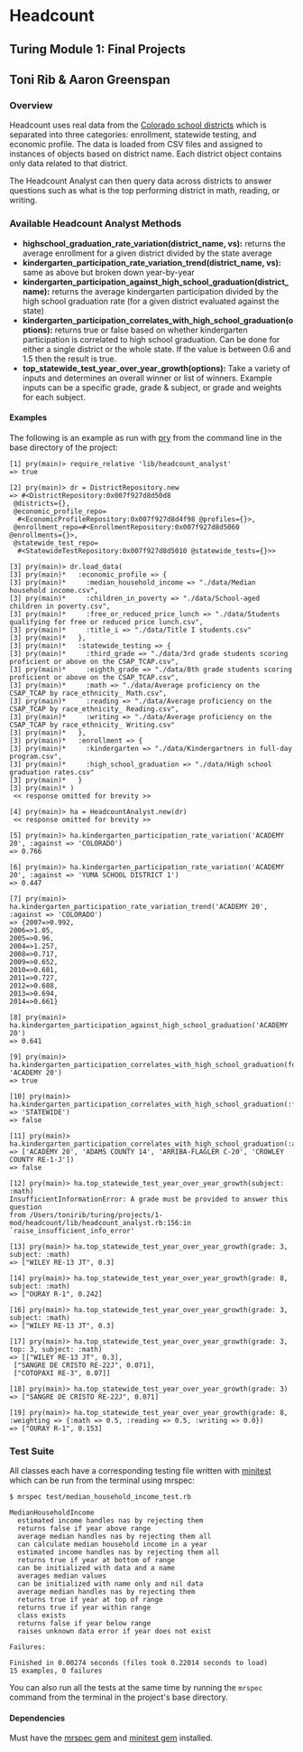 # Headcount
## Turing Module 1: Final Projects
## Toni Rib & Aaron Greenspan

### Overview

Headcount uses real data from the [Colorado school districts](http://datacenter.kidscount.org/data#CO) which is separated into three categories: enrollment, statewide testing, and economic profile. The data is loaded from CSV files and assigned to instances of objects based on district name. Each district object contains only data related to that district.

The Headcount Analyst can then query data across districts to answer questions such as what is the top performing district in math, reading, or writing.

### Available Headcount Analyst Methods

* __highschool_graduation_rate_variation(district_name, vs):__ returns the average enrollment for a given district divided by the state average
* __kindergarten_participation_rate_variation_trend(district_name, vs):__ same as above but broken down year-by-year
* __kindergarten_participation_against_high_school_graduation(district_name):__ returns the average kindergarten participation divided by the high school graduation rate (for a given district evaluated against the state)
* __kindergarten_participation_correlates_with_high_school_graduation(options):__ returns true or false based on whether kindergarten participation is correlated to high school graduation. Can be done for either a single district or the whole state. If the value is between 0.6 and 1.5 then the result is true.
* __top_statewide_test_year_over_year_growth(options):__ Take a variety of inputs and determines an overall winner or list of winners. Example inputs can be a specific grade, grade & subject, or grade and weights for each subject.

#### Examples

The following is an example as run with [pry](https://github.com/pry/pry) from the command line in the base directory of the project:

```
[1] pry(main)> require_relative 'lib/headcount_analyst'
=> true

[2] pry(main)> dr = DistrictRepository.new
=> #<DistrictRepository:0x007f927d8d50d8
 @districts={},
 @economic_profile_repo=
  #<EconomicProfileRepository:0x007f927d8d4f98 @profiles={}>,
 @enrollment_repo=#<EnrollmentRepository:0x007f927d8d5060 @enrollments={}>,
 @statewide_test_repo=
  #<StatewideTestRepository:0x007f927d8d5010 @statewide_tests={}>>

[3] pry(main)> dr.load_data(
[3] pry(main)*   :economic_profile => {
[3] pry(main)*     :median_household_income => "./data/Median household income.csv",
[3] pry(main)*     :children_in_poverty => "./data/School-aged children in poverty.csv",
[3] pry(main)*     :free_or_reduced_price_lunch => "./data/Students qualifying for free or reduced price lunch.csv",
[3] pry(main)*     :title_i => "./data/Title I students.csv"
[3] pry(main)*   },
[3] pry(main)*   :statewide_testing => {
[3] pry(main)*     :third_grade => "./data/3rd grade students scoring proficient or above on the CSAP_TCAP.csv",
[3] pry(main)*     :eighth_grade => "./data/8th grade students scoring proficient or above on the CSAP_TCAP.csv",
[3] pry(main)*     :math => "./data/Average proficiency on the CSAP_TCAP by race_ethnicity_ Math.csv",
[3] pry(main)*     :reading => "./data/Average proficiency on the CSAP_TCAP by race_ethnicity_ Reading.csv",
[3] pry(main)*     :writing => "./data/Average proficiency on the CSAP_TCAP by race_ethnicity_ Writing.csv"
[3] pry(main)*   },
[3] pry(main)*   :enrollment => {
[3] pry(main)*     :kindergarten => "./data/Kindergartners in full-day program.csv",
[3] pry(main)*     :high_school_graduation => "./data/High school graduation rates.csv"
[3] pry(main)*   }
[3] pry(main)* )
 << response omitted for brevity >>

[4] pry(main)> ha = HeadcountAnalyst.new(dr)
 << response omitted for brevity >>

[5] pry(main)> ha.kindergarten_participation_rate_variation('ACADEMY 20', :against => 'COLORADO')
=> 0.766

[6] pry(main)> ha.kindergarten_participation_rate_variation('ACADEMY 20', :against => 'YUMA SCHOOL DISTRICT 1')
=> 0.447

[7] pry(main)> ha.kindergarten_participation_rate_variation_trend('ACADEMY 20', :against => 'COLORADO')
=> {2007=>0.992,
2006=>1.05,
2005=>0.96,
2004=>1.257,
2008=>0.717,
2009=>0.652,
2010=>0.681,
2011=>0.727,
2012=>0.688,
2013=>0.694,
2014=>0.661}

[8] pry(main)> ha.kindergarten_participation_against_high_school_graduation('ACADEMY 20')
=> 0.641

[9] pry(main)> ha.kindergarten_participation_correlates_with_high_school_graduation(for: 'ACADEMY 20')
=> true

[10] pry(main)> ha.kindergarten_participation_correlates_with_high_school_graduation(:for => 'STATEWIDE')
=> false

[11] pry(main)> ha.kindergarten_participation_correlates_with_high_school_graduation(:across => ['ACADEMY 20', 'ADAMS COUNTY 14', 'ARRIBA-FLAGLER C-20', 'CROWLEY COUNTY RE-1-J'])
=> false

[12] pry(main)> ha.top_statewide_test_year_over_year_growth(subject: :math)
InsufficientInformationError: A grade must be provided to answer this question
from /Users/tonirib/turing/projects/1-mod/headcount/lib/headcount_analyst.rb:156:in `raise_insufficient_info_error'

[13] pry(main)> ha.top_statewide_test_year_over_year_growth(grade: 3, subject: :math)
=> ["WILEY RE-13 JT", 0.3]

[14] pry(main)> ha.top_statewide_test_year_over_year_growth(grade: 8, subject: :math)
=> ["OURAY R-1", 0.242]

[16] pry(main)> ha.top_statewide_test_year_over_year_growth(grade: 3, subject: :math)
=> ["WILEY RE-13 JT", 0.3]

[17] pry(main)> ha.top_statewide_test_year_over_year_growth(grade: 3, top: 3, subject: :math)
=> [["WILEY RE-13 JT", 0.3],
 ["SANGRE DE CRISTO RE-22J", 0.071],
 ["COTOPAXI RE-3", 0.07]]

[18] pry(main)> ha.top_statewide_test_year_over_year_growth(grade: 3)
=> ["SANGRE DE CRISTO RE-22J", 0.071]

[19] pry(main)> ha.top_statewide_test_year_over_year_growth(grade: 8, :weighting => {:math => 0.5, :reading => 0.5, :writing => 0.0})
=> ["OURAY R-1", 0.153]
```

### Test Suite

All classes each have a corresponding testing file written with [minitest](https://github.com/seattlerb/minitest) which can be run from the terminal using mrspec:

```
$ mrspec test/median_household_income_test.rb

MedianHouseholdIncome
  estimated income handles nas by rejecting them
  returns false if year above range
  average median handles nas by rejecting them all
  can calculate median household income in a year
  estimated income handles nas by rejecting them all
  returns true if year at bottom of range
  can be initialized with data and a name
  averages median values
  can be initialized with name only and nil data
  average median handles nas by rejecting them
  returns true if year at top of range
  returns true if year within range
  class exists
  returns false if year below range
  raises unknown data error if year does not exist

Failures:

Finished in 0.00274 seconds (files took 0.22014 seconds to load)
15 examples, 0 failures
```

You can also run all the tests at the same time by running the `mrspec` command from the terminal in the project's base directory.

#### Dependencies

Must have the [mrspec gem](https://github.com/JoshCheek/mrspec) and [minitest gem](https://github.com/seattlerb/minitest) installed.
